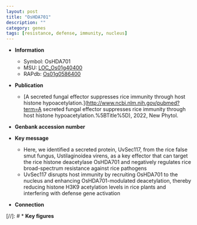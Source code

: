 ```yaml
---
layout: post
title: "OsHDA701"
description: ""
category: genes
tags: [resistance, defense, immunity, nucleus]
---
```


* **Information**  
    + Symbol: OsHDA701  
    + MSU: [LOC_Os01g40400](http://rice.uga.edu/cgi-bin/ORF_infopage.cgi?orf=LOC_Os01g40400)  
    + RAPdb: [Os01g0586400](http://rapdb.dna.affrc.go.jp/viewer/gbrowse_details/irgsp1?name=Os01g0586400)  

* **Publication**  
    + [A secreted fungal effector suppresses rice immunity through host histone hypoacetylation.](http://www.ncbi.nlm.nih.gov/pubmed?term=A secreted fungal effector suppresses rice immunity through host histone hypoacetylation.%5BTitle%5D), 2022, New Phytol.

* **Genbank accession number**  

* **Key message**  
    + Here, we identified a secreted protein, UvSec117, from the rice false smut fungus, Ustilaginoidea virens, as a key effector that can target the rice histone deacetylase OsHDA701 and negatively regulates rice broad-spectrum resistance against rice pathogens
    + UvSec117 disrupts host immunity by recruiting OsHDA701 to the nucleus and enhancing OsHDA701-modulated deacetylation, thereby reducing histone H3K9 acetylation levels in rice plants and interfering with defense gene activation

* **Connection**  

[//]: # * **Key figures**  


